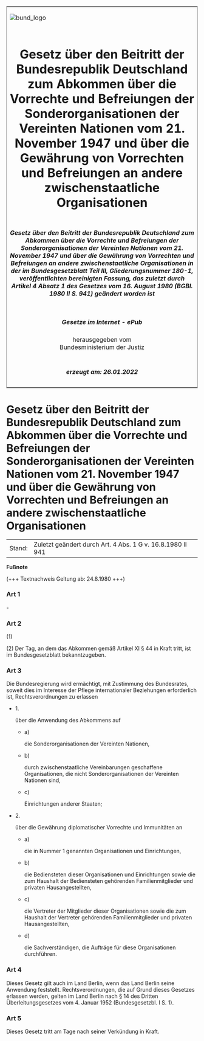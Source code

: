 <span id="DECKBLATT.html"></span>

<table border="0" frame="border" width="100%">

<tr valign="top">

<td align="left">

![bund\_logo](BfJ_2021_Web_de_de.gif)

</td>

<td align="right">

 

</td>

</tr>

<tr align="center" valign="middle">

<td colspan="2">

# Gesetz über den Beitritt der Bundesrepublik Deutschland zum Abkommen über die Vorrechte und Befreiungen der Sonderorganisationen der Vereinten Nationen vom 21. November 1947 und über die Gewährung von Vorrechten und Befreiungen an andere zwischenstaatliche Organisationen

</td>

</tr>

<tr align="center" valign="middle">

<td colspan="2">

##### Gesetz über den Beitritt der Bundesrepublik Deutschland zum Abkommen über die Vorrechte und Befreiungen der Sonderorganisationen der Vereinten Nationen vom 21. November 1947 und über die Gewährung von Vorrechten und Befreiungen an andere zwischenstaatliche Organisationen in der im Bundesgesetzblatt Teil III, Gliederungsnummer 180-1, veröffentlichten bereinigten Fassung, das zuletzt durch Artikel 4 Absatz 1 des Gesetzes vom 16. August 1980 (BGBl. 1980 II S. 941) geändert worden ist

</td>

</tr>

<tr align="center" valign="middle">

<td colspan="2">

  
  

##### Gesetze im Internet - ePub  
  
herausgegeben vom  
Bundesministerium der Justiz

</td>

</tr>

<tr align="center" valign="bottom">

<td colspan="2">

  
  

##### erzeugt am: 26.01.2022

</td>

</tr>

</table>

<span id="BJNR206390954.html"></span>

# Gesetz über den Beitritt der Bundesrepublik Deutschland zum Abkommen über die Vorrechte und Befreiungen der Sonderorganisationen der Vereinten Nationen vom 21. November 1947 und über die Gewährung von Vorrechten und Befreiungen an andere zwischenstaatliche Organisationen

<div>

<div class="jnhtml">

|        |                                                            |
| ------ | ---------------------------------------------------------- |
| Stand: | Zuletzt geändert durch Art. 4 Abs. 1 G v. 16.8.1980 II 941 |

</div>

</div>

<div>

  
**Fußnote**

<div class="jnhtml">

<div>

<div class="jurAbsatz">

(+++ Textnachweis Geltung ab: 24.8.1980 +++)

</div>

</div>

</div>

</div>

<span id="BJNR206390954BJNE000100314.html"></span>

### Art 1  

<div>

<div class="jnhtml">

<div>

<div class="jurAbsatz">

\-

</div>

</div>

</div>

</div>

<span id="BJNR206390954BJNE000200314.html"></span>

### Art 2  

<div>

<div class="jnhtml">

<div>

<div class="jurAbsatz">

(1)

</div>

<div class="jurAbsatz">

(2) Der Tag, an dem das Abkommen gemäß Artikel XI § 44 in Kraft tritt,
ist im Bundesgesetzblatt bekanntzugeben.

</div>

</div>

</div>

</div>

<span id="BJNR206390954BJNE000300314.html"></span>

### Art 3  

<div>

<div class="jnhtml">

<div>

<div class="jurAbsatz">

Die Bundesregierung wird ermächtigt, mit Zustimmung des Bundesrates,
soweit dies im Interesse der Pflege internationaler Beziehungen
erforderlich ist, Rechtsverordnungen zu erlassen

  - 1\.
    
    <div style="">
    
    über die Anwendung des Abkommens auf
    
      - a)
        
        <div style="">
        
        die Sonderorganisationen der Vereinten Nationen,
        
        </div>
    
      - b)
        
        <div style="">
        
        durch zwischenstaatliche Vereinbarungen geschaffene
        Organisationen, die nicht Sonderorganisationen der Vereinten
        Nationen sind,
        
        </div>
    
      - c)
        
        <div style="">
        
        Einrichtungen anderer Staaten;
        
        </div>
    
    </div>

  - 2\.
    
    <div style="">
    
    über die Gewährung diplomatischer Vorrechte und Immunitäten an
    
      - a)
        
        <div style="">
        
        die in Nummer 1 genannten Organisationen und Einrichtungen,
        
        </div>
    
      - b)
        
        <div style="">
        
        die Bediensteten dieser Organisationen und Einrichtungen sowie
        die zum Haushalt der Bediensteten gehörenden Familienmitglieder
        und privaten Hausangestellten,
        
        </div>
    
      - c)
        
        <div style="">
        
        die Vertreter der Mitglieder dieser Organisationen sowie die zum
        Haushalt der Vertreter gehörenden Familienmitglieder und
        privaten Hausangestellten,
        
        </div>
    
      - d)
        
        <div style="">
        
        die Sachverständigen, die Aufträge für diese Organisationen
        durchführen.
        
        </div>
    
    </div>

</div>

</div>

</div>

</div>

<span id="BJNR206390954BJNE000400314.html"></span>

### Art 4  

<div>

<div class="jnhtml">

<div>

<div class="jurAbsatz">

Dieses Gesetz gilt auch im Land Berlin, wenn das Land Berlin seine
Anwendung feststellt. Rechtsverordnungen, die auf Grund dieses Gesetzes
erlassen werden, gelten im Land Berlin nach § 14 des Dritten
Überleitungsgesetzes vom 4. Januar 1952 (Bundesgesetzbl. I S. 1).

</div>

</div>

</div>

</div>

<span id="BJNR206390954BJNE000500314.html"></span>

### Art 5  

<div>

<div class="jnhtml">

<div>

<div class="jurAbsatz">

Dieses Gesetz tritt am Tage nach seiner Verkündung in Kraft.

</div>

</div>

</div>

</div>
